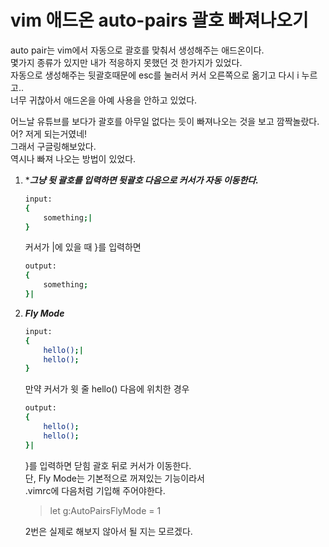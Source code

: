 # vim 애드온 auto-pairs 괄호 빠져나오기

auto pair는 vim에서 자동으로 괄호를 맞춰서 생성해주는 애드온이다.  
몇가지 종류가 있지만 내가 적응하지 못했던 것 한가지가 있었다.  
자동으로 생성해주는 뒷괄호때문에 esc를 눌러서 커서 오른쪽으로 옮기고 다시 i 누르고..  
너무 귀찮아서 애드온을 아예 사용을 안하고 있었다.  

어느날 유튜브를 보다가 괄호를 아무일 없다는 듯이 빠져나오는 것을 보고 깜짝놀랐다.  
어? 저게 되는거였네!  
그래서 구글링해보았다.  
역시나 빠져 나오는 방법이 있었다.  

1. ****그냥 뒷 괄호를 입력하면 뒷괄호 다음으로 커서가 자동 이동한다.***

   ```bash
   input:
   {
       something;|
   }
    ```

    커서가 |에 있을 때 }를 입력하면

    ```bash
    output:
    {
        something;
    }|
    ```

2. ***Fly Mode***
   ```bash
   input:
   {
       hello();|
       hello();
   }
   ```
   만약 커서가 윗 줄 hello() 다음에 위치한 경우
   ```bash
   output:
   {
       hello();
       hello();
   }|
   ```
    }를 입력하면 닫힘 괄호 뒤로 커서가 이동한다.  
    단, Fly Mode는 기본적으로 꺼져있는 기능이라서  
    .vimrc에 다음처럼 기입해 주어야한다.  
    
    >
    > let g:AutoPairsFlyMode = 1
    >

    2번은 실제로 해보지 않아서 될 지는 모르겠다.
